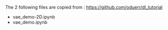 
The 2 following files are copied from : https://github.com/oduerr/dl_tutorial

* vae_demo-2D.ipynb
* vae_demo.ipynb